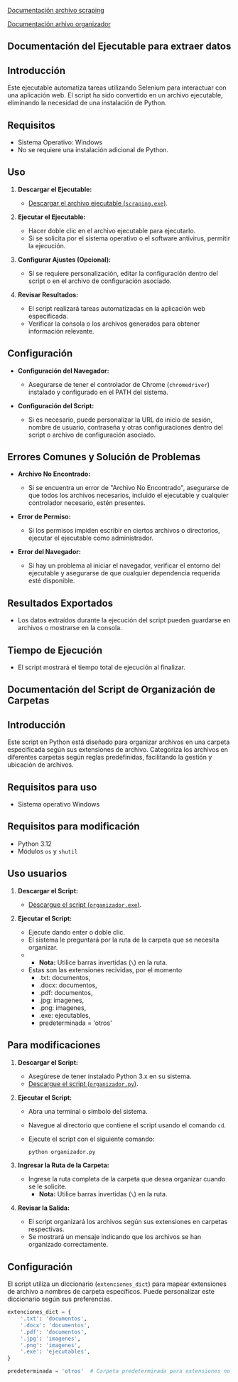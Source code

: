 [Documentación archivo scraping](#documentación-del-ejecutable-para-extraer-datos)

[Documentación arhivo organizador](#documentación-del-script-de-organización-de-carpetas)

## Documentación del Ejecutable para extraer datos

## Introducción

Este ejecutable automatiza tareas utilizando Selenium para interactuar con una aplicación web. El script ha sido convertido en un archivo ejecutable, eliminando la necesidad de una instalación de Python.

## Requisitos

- Sistema Operativo: Windows
- No se requiere una instalación adicional de Python.

## Uso

1. **Descargar el Ejecutable:**
   - [Descargar el archivo ejecutable (`scraping.exe`)](https://github.com/AND3SIL4/Scripts-launched/blob/main/scraping.exe).

2. **Ejecutar el Ejecutable:**
   - Hacer doble clic en el archivo ejecutable para ejecutarlo.
   - Si se solicita por el sistema operativo o el software antivirus, permitir la ejecución.

3. **Configurar Ajustes (Opcional):**
   - Si se requiere personalización, editar la configuración dentro del script o en el archivo de configuración asociado.

4. **Revisar Resultados:**
   - El script realizará tareas automatizadas en la aplicación web especificada.
   - Verificar la consola o los archivos generados para obtener información relevante.

## Configuración

- **Configuración del Navegador:**
  - Asegurarse de tener el controlador de Chrome (`chromedriver`) instalado y configurado en el PATH del sistema.

- **Configuración del Script:**
  - Si es necesario, puede personalizar la URL de inicio de sesión, nombre de usuario, contraseña y otras configuraciones dentro del script o archivo de configuración asociado.

## Errores Comunes y Solución de Problemas

- **Archivo No Encontrado:**
  - Si se encuentra un error de "Archivo No Encontrado", asegurarse de que todos los archivos necesarios, incluido el ejecutable y cualquier controlador necesario, estén presentes.

- **Error de Permiso:**
  - Si los permisos impiden escribir en ciertos archivos o directorios, ejecutar el ejecutable como administrador.

- **Error del Navegador:**
  - Si hay un problema al iniciar el navegador, verificar el entorno del ejecutable y asegurarse de que cualquier dependencia requerida esté disponible.

## Resultados Exportados

- Los datos extraídos durante la ejecución del script pueden guardarse en archivos o mostrarse en la consola.

## Tiempo de Ejecución

- El script mostrará el tiempo total de ejecución al finalizar.

## Documentación del Script de Organización de Carpetas

## Introducción

Este script en Python está diseñado para organizar archivos en una carpeta especificada según sus extensiones de archivo. Categoriza los archivos en diferentes carpetas según reglas predefinidas, facilitando la gestión y ubicación de archivos.

## Requisitos para uso

- Sistema operativo Windows

## Requisitos para modificación

- Python 3.12
- Módulos `os` y `shutil`

## Uso usuarios

1. **Descargar el Script:**
   - [Descargue el script (`organizador.exe`)](https://github.com/AND3SIL4/Scripts-launched/blob/main/organizador.exe).

2. **Ejecutar el Script:**
   - Ejecute dando enter o doble clic.
   - El sistema le preguntará por la ruta de la carpeta que se necesita organizar.
   - - **Nota:** Utilice barras invertidas (`\`) en la ruta.
   - Estas son las extensiones recividas, por el momento
     - .txt: documentos,
     - .docx: documentos,
     - .pdf: documentos,
     - .jpg: imagenes,
     - .png: imagenes,
     - .exe: ejecutables,
     - predeterminada = 'otros'  

## Para modificaciones

1. **Descargar el Script:**
   - Asegúrese de tener instalado Python 3.x en su sistema.
   - [Descargue el script (`organizador.py`)](https://github.com/AND3SIL4/Genesis-CeluWeb/blob/main/python-script-genesis/scraping.py).

2. **Ejecutar el Script:**
   - Abra una terminal o símbolo del sistema.
   - Navegue al directorio que contiene el script usando el comando `cd`.
   - Ejecute el script con el siguiente comando:
  
     ```bash
     python organizador.py
     ```

3. **Ingresar la Ruta de la Carpeta:**
   - Ingrese la ruta completa de la carpeta que desea organizar cuando se le solicite.
     - **Nota:** Utilice barras invertidas (`\`) en la ruta.

4. **Revisar la Salida:**
   - El script organizará los archivos según sus extensiones en carpetas respectivas.
   - Se mostrará un mensaje indicando que los archivos se han organizado correctamente.

## Configuración

El script utiliza un diccionario (`extenciones_dict`) para mapear extensiones de archivo a nombres de carpeta específicos. Puede personalizar este diccionario según sus preferencias.

```python
extenciones_dict = {
    '.txt': 'documentos',
    '.docx': 'documentos',
    '.pdf': 'documentos',
    '.jpg': 'imagenes',
    '.png': 'imagenes',
    '.exe': 'ejecutables',
}

predeterminada = 'otros'  # Carpeta predeterminada para extensiones no identificadas
